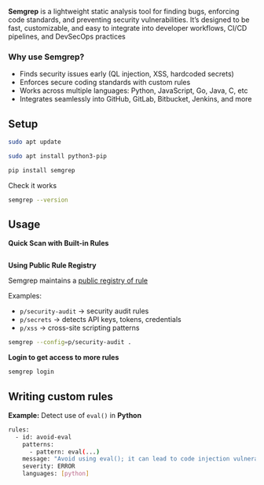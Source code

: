 **Semgrep** is a lightweight static analysis tool for finding bugs, enforcing code standards, and preventing security vulnerabilities. It’s designed to be fast, customizable, and easy to integrate into developer workflows, CI/CD pipelines, and DevSecOps practices

### Why use Semgrep?
- Finds security issues early (QL injection, XSS, hardcoded secrets)
- Enforces secure coding standards with custom rules
- Works across multiple languages: Python, JavaScript, Go, Java, C, etc
- Integrates seamlessly into GitHub, GitLab, Bitbucket, Jenkins, and more

## Setup 
```bash
sudo apt update
```
```bash
sudo apt install python3-pip
```
```bash
pip install semgrep
```

Check it works
```bash
semgrep --version
```

## Usage
**Quick Scan with Built-in Rules**
```bash

```

**Using Public Rule Registry**

Semgrep maintains a [public registry of rule](https://semgrep.dev/explore)

Examples: 

- ``p/security-audit`` -> security audit rules
- ``p/secrets`` -> detects API keys, tokens, credentials
- ``p/xss`` -> cross-site scripting patterns
```bash
semgrep --config=p/security-audit .
```

**Login to get access to more rules**
```bash
semgrep login
```



## Writing custom rules
**Example:** Detect use of ``eval()`` in **Python**
```bash
rules:
  - id: avoid-eval
    patterns:
      - pattern: eval(...)
    message: "Avoid using eval(); it can lead to code injection vulnerabilities."
    severity: ERROR
    languages: [python]
```
